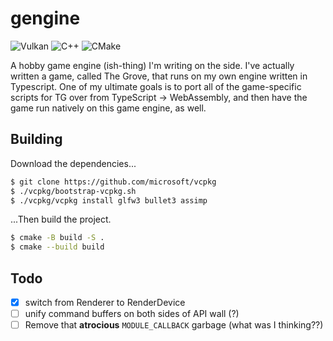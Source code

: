 # gengine
![Vulkan](https://a11ybadges.com/badge?logo=vulkan)
![C++](https://a11ybadges.com/badge?logo=cplusplus)
![CMake](https://a11ybadges.com/badge?logo=cmake)

A hobby game engine (ish-thing) I'm writing on the side.  I've actually written a game, called The Grove, that runs on my own engine written in Typescript.  One of my ultimate goals is to port all of the game-specific scripts for TG over from TypeScript -> WebAssembly, and then have the game run natively on this game engine, as well.

## Building

Download the dependencies...
```sh
$ git clone https://github.com/microsoft/vcpkg
$ ./vcpkg/bootstrap-vcpkg.sh
$ ./vcpkg/vcpkg install glfw3 bullet3 assimp
```

...Then build the project.
```sh
$ cmake -B build -S .
$ cmake --build build
```

## Todo
- [x] switch from Renderer to RenderDevice
- [ ] unify command buffers on both sides of API wall (?)
- [ ] Remove that **atrocious** `MODULE_CALLBACK` garbage (what was I thinking??)